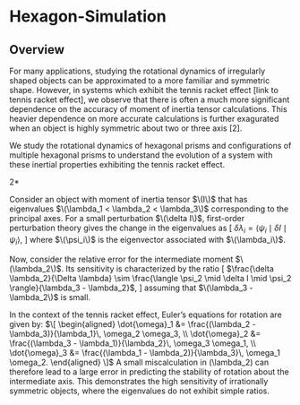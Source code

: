# Hexagon-Simulation
## Overview
For many applications, studying the rotational dynamics of irregularly shaped objects can be approximated to a more familiar and symmetric shape. However, in systems which exhibit the tennis racket effect [link to tennis racket effect], we observe that there is often a much more significant dependence on the accuracy of moment of inertia tensor calculations. This heavier dependence on more accurate calculations is further exagurated when an object is highly symmetric about two or three axis [2]. 

We study the rotational dynamics of hexagonal prisms and configurations of multiple hexagonal prisms to understand the evolution of a system with these inertial properties exhibiting the tennis racket effect. 


2*

Consider an object with moment of inertia tensor $\(I\)$ that has eigenvalues $\(\lambda_1 < \lambda_2 < \lambda_3\)$ corresponding to the principal axes. For a small perturbation $\(\delta I\)$, first-order perturbation theory gives the change in the eigenvalues as
\[
$\delta \lambda_i = \langle \psi_i \mid \delta I \mid \psi_i \rangle$,
\]
where $\(\psi_i\)$ is the eigenvector associated with $\(\lambda_i\)$.

Now, consider the relative error for the intermediate moment $\(\lambda_2\)$. Its sensitivity is characterized by the ratio
\[
$\frac{\delta \lambda_2}{\Delta \lambda} \sim \frac{\langle \psi_2 \mid \delta I \mid \psi_2 \rangle}{\lambda_3 - \lambda_2}$,
\]
assuming that $\(\lambda_3 - \lambda_2\)$ is small.

In the context of the tennis racket effect, Euler’s equations for rotation are given by:
$\[
\begin{aligned}
\dot{\omega}_1 &= \frac{(\lambda_2 - \lambda_3)}{\lambda_1}\, \omega_2 \omega_3, \\
\dot{\omega}_2 &= \frac{(\lambda_3 - \lambda_1)}{\lambda_2}\, \omega_3 \omega_1, \\
\dot{\omega}_3 &= \frac{(\lambda_1 - \lambda_2)}{\lambda_3}\, \omega_1 \omega_2.
\end{aligned}
\]$
A small miscalculation in \(\lambda_2\) can therefore lead to a large error in predicting the stability of rotation about the intermediate axis. This demonstrates the high sensitivity of irrationally symmetric objects, where the eigenvalues do not exhibit simple ratios.
